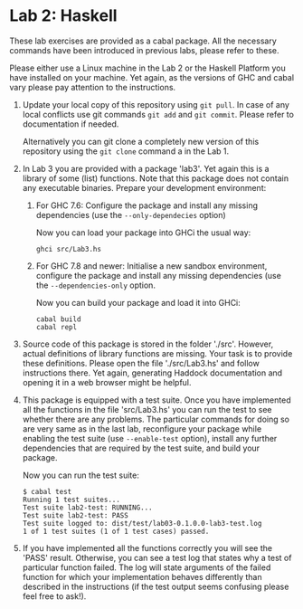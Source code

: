 Lab 2: Haskell
======================================

These lab exercises are provided as a cabal package. All the necessary commands
have been introduced in previous labs, please refer to these.

Please either use a Linux machine in the Lab 2 or the Haskell Platform you have
installed on your machine.  Yet again, as the versions of GHC and cabal vary
please pay attention to the instructions.


1. Update your local copy of this repository using `git pull`. In case of any
   local conflicts use git commands `git add` and `git commit`. Please refer to 
   documentation if needed.

   Alternatively you can git clone a completely new version of this repository
   using the `git clone` command a in the Lab 1.


2. In Lab 3 you are provided with a package 'lab3'. Yet again this is a library
   of some (list) functions. Note that this package does not contain any
   executable binaries. Prepare your development environment:

   1. For GHC 7.6:
      Configure the package and install any missing dependencies (use the
      `--only-dependecies` option)

      Now you can load your package into GHCi the usual way:
    
      ```
      ghci src/Lab3.hs
      ```


   2. For GHC 7.8 and newer: 
      Initialise a new sandbox environment, configure the package and install
      any missing dependencies (use the `--dependencies-only` option.

      Now you can build your package and load it into GHCi:

      ```
      cabal build
      cabal repl
      ```

   
3. Source code of this package is stored in the folder './src'.  However, actual
   definitions of library functions are missing. Your task is to provide these
   definitions. Please open the file './src/Lab3.hs' and follow instructions
   there. Yet again, generating Haddock documentation and opening it in a web
   browser might be helpful.
   
4. This package is equipped with a test suite. Once you have implemented all
   the functions in the file 'src/Lab3.hs' you can run the test to see whether
   there are any problems. The particular commands for doing so are very same
   as in the last lab, reconfigure your package while enabling the test suite
   (use `--enable-test` option), install any further dependencies that are
   required by the test suite, and build your package.


   Now you can run the test suite:

    ```
    $ cabal test
    Running 1 test suites...
    Test suite lab2-test: RUNNING...
    Test suite lab2-test: PASS
    Test suite logged to: dist/test/lab03-0.1.0.0-lab3-test.log
    1 of 1 test suites (1 of 1 test cases) passed.
    ```

5. If you have implemented all the functions correctly you will see the 'PASS'
   result. Otherwise, you can see a test log that states why a test of
   particular function failed. The log will state arguments of the failed
   function for which your implementation behaves differently than described in
   the instructions (if the test output seems confusing please feel free to
   ask!).



